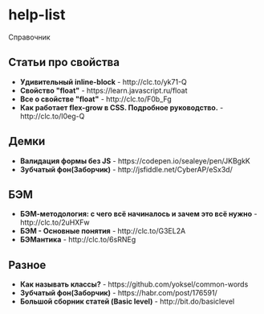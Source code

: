 # help-list
Справочник
<h2>Статьи про свойства</h2>
<ul>
  <li><strong>Удивительный inline-block</strong> - http://clc.to/yk71-Q</li>
  <li><strong>Свойство "float"</strong> - https://learn.javascript.ru/float</li>
  <li><strong>Все о свойстве "float"</strong> - http://clc.to/F0b_Fg</li>
  <li><strong>Как работает flex-grow в CSS. Подробное руководство.</strong> - http://clc.to/I0eg-Q</li>
</ul>

<h2>Демки</h2>
<ul>
  <li><strong>Валидация формы без JS</strong> - https://codepen.io/sealeye/pen/JKBgkK</li>
  <li><strong>Зубчатый фон(Заборчик)</strong> - http://jsfiddle.net/CyberAP/eSx3d/</li>
</ul>

<h2>БЭМ</h2>
<ul>
  <li><strong>БЭМ-методология: с чего всё начиналось и зачем это всё нужно</strong> - http://clc.to/2uHXFw</li>
  <li><strong>БЭМ - Основные понятия</strong> - http://clc.to/G3EL2A</li>
  <li><strong>БЭМантика</strong> - http://clc.to/6sRNEg</li>
</ul>

<h2>Разное</h2>
<ul>
  <li><strong>Как называть классы?</strong> - https://github.com/yoksel/common-words</li>
  <li><strong>Зубчатый фон(Заборчик)</strong> - https://habr.com/post/176591/</li>
  <li><strong>Большой сборник статей (Basic level)</strong> - http://bit.do/basiclevel</li>
</ul>
